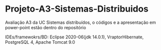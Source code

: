 # Projeto-A3-Sistemas-Distribuidos
Avaliação A3 da UC Sistemas distribuídos, o códigos e a apresentação em power-point estão dentro do repositório 

IDEs/framewokrs/BD: Eclipse 2020-06(jdk 14.0.1), VraptorHibernate, PostgreSQL 4, Apache Tomcat 9.0



